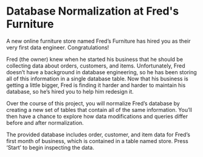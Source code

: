 # Database Normalization at Fred's Furniture

A new online furniture store named Fred’s Furniture has hired you as their very first data engineer. Congratulations!

Fred (the owner) knew when he started his business that he should be collecting data about orders, customers, and items. Unfortunately, Fred doesn’t have a background in database engineering, so he has been storing all of this information in a single database table. Now that his business is getting a little bigger, Fred is finding it harder and harder to maintain his database, so he’s hired you to help him redesign it.

Over the course of this project, you will normalize Fred’s database by creating a new set of tables that contain all of the same information. You’ll then have a chance to explore how data modifications and queries differ before and after normalization.

The provided database includes order, customer, and item data for Fred’s first month of business, which is contained in a table named store. Press ‘Start’ to begin inspecting the data.
